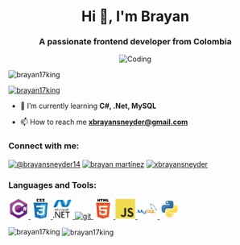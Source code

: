 <h1 align="center">Hi 👋, I'm Brayan</h1>
<h3 align="center">A passionate frontend developer from Colombia</h3>
<p align="center">
  <img alt="Coding" width="250" src="https://media.tenor.com/rkY5QA5c3VAAAAAC/gato-digitando.gif">
</p>  

<p align="left"> <img src="https://komarev.com/ghpvc/?username=brayan17king&label=Profile%20views&color=0e75b6&style=flat" alt="brayan17king" /> </p>

<p align="left"> <a href="https://github.com/ryo-ma/github-profile-trophy"><img src="https://github-profile-trophy.vercel.app/?username=brayan17king" alt="brayan17king" /></a> </p>

- 🌱 I’m currently learning **C#, .Net, MySQL**

- 📫 How to reach me **xbrayansneyder@gmail.com**

<h3 align="left">Connect with me:</h3>
<p align="left">
<a href="https://twitter.com/@brayansneyder14" target="blank"><img align="center" src="https://raw.githubusercontent.com/rahuldkjain/github-profile-readme-generator/master/src/images/icons/Social/twitter.svg" alt="@brayansneyder14" height="30" width="40" /></a>
<a href="https://linkedin.com/in/brayan martínez" target="blank"><img align="center" src="https://raw.githubusercontent.com/rahuldkjain/github-profile-readme-generator/master/src/images/icons/Social/linked-in-alt.svg" alt="brayan martínez" height="30" width="40" /></a>
<a href="https://instagram.com/xbrayansneyder" target="blank"><img align="center" src="https://raw.githubusercontent.com/rahuldkjain/github-profile-readme-generator/master/src/images/icons/Social/instagram.svg" alt="xbrayansneyder" height="30" width="40" /></a>
</p>

<h3 align="left">Languages and Tools:</h3>
<p align="left"> <a href="https://www.w3schools.com/cs/" target="_blank" rel="noreferrer"> <img src="https://raw.githubusercontent.com/devicons/devicon/master/icons/csharp/csharp-original.svg" alt="csharp" width="40" height="40"/> </a> <a href="https://www.w3schools.com/css/" target="_blank" rel="noreferrer"> <img src="https://raw.githubusercontent.com/devicons/devicon/master/icons/css3/css3-original-wordmark.svg" alt="css3" width="40" height="40"/> </a> <a href="https://dotnet.microsoft.com/" target="_blank" rel="noreferrer"> <img src="https://raw.githubusercontent.com/devicons/devicon/master/icons/dot-net/dot-net-original-wordmark.svg" alt="dotnet" width="40" height="40"/> </a> <a href="https://git-scm.com/" target="_blank" rel="noreferrer"> <img src="https://www.vectorlogo.zone/logos/git-scm/git-scm-icon.svg" alt="git" width="40" height="40"/> </a> <a href="https://www.w3.org/html/" target="_blank" rel="noreferrer"> <img src="https://raw.githubusercontent.com/devicons/devicon/master/icons/html5/html5-original-wordmark.svg" alt="html5" width="40" height="40"/> </a> <a href="https://developer.mozilla.org/en-US/docs/Web/JavaScript" target="_blank" rel="noreferrer"> <img src="https://raw.githubusercontent.com/devicons/devicon/master/icons/javascript/javascript-original.svg" alt="javascript" width="40" height="40"/> </a> <a href="https://www.mysql.com/" target="_blank" rel="noreferrer"> <img src="https://raw.githubusercontent.com/devicons/devicon/master/icons/mysql/mysql-original-wordmark.svg" alt="mysql" width="40" height="40"/> </a> <a href="https://www.python.org" target="_blank" rel="noreferrer"> <img src="https://raw.githubusercontent.com/devicons/devicon/master/icons/python/python-original.svg" alt="python" width="40" height="40"/> </a> </p>

<p><img align="left" src="https://github-readme-stats.vercel.app/api/top-langs?username=brayan17king&show_icons=true&locale=en&layout=compact" alt="brayan17king" /></p>

<p>&nbsp;<img align="center" src="https://github-readme-stats.vercel.app/api?username=brayan17king&show_icons=true&locale=en" alt="brayan17king" /></p>

